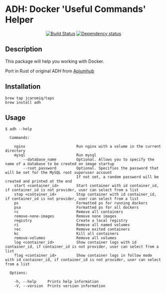 # ADH: Docker 'Useful Commands' Helper
<p align="center">
  <a href="https://github.com/jcaromiq/adh-rust/actions/"><img src="https://github.com/jcaromiq/adh-rust/actions/workflows/ci.yml/badge.svg" alt="Build Status"></a>
  <a href="https://deps.rs/repo/github/jcaromiq/adh-rust"><img src="https://deps.rs/repo/github/jcaromiq/adh-rust/status.svg" alt="Dependency status"></a>
</p>

##  Description

This package will help you working with Docker.

Port in Rust of original ADH from [Apiumhub](https://github.com/ApiumhubOpenSource/adh)
  
    

##  Installation

```
brew tap jcaromiq/taps
brew install adh
```
   
  
## Usage

```
$ adh --help

  Commands:

    nginx                       Run nginx with a volume in the current directory
    mysql                       Run mysql
        --database_name         Optional. Allows you to specify the name of a database to be created on image startup
        --root_password         Optional. Specifies the password that will be set for the MySQL root superuser account
                                If not set, a random password will be created and printed at the end
    start <container_id>        Start container with id container_id, if container_id is not provider, user can select from a list
    stop <container_id>         Stop container with id container_id, if container_id is not provider, user can select from a list
    ps                          Formatted ps for running dockers
    psa                         Formatted ps for all dockers
    rc                          Remove all containers
    remove-none-images          Remove none images
    registry                    Create a local registry
    ri                          Remove all named volumes
    rec                         Remove exited containers
    kc                          Kill all containers
    remove-volumes              Remove all volumes
    log <container_id>          Show container logs with id container_id, if container_id is not provider, user can select from a list
    flog <container_id>         Show container logs in follow mode with id container_id, if container_id is not provider, user can select from a list

  Options:

    -h, --help     Prints help information
    -V, --version  Prints version information
```
